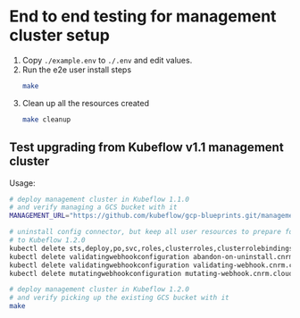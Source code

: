 # End to end testing for management cluster setup

1. Copy `./example.env` to `./.env` and edit values.
2. Run the e2e user install steps
    ```bash
    make
    ```
3. Clean up all the resources created
    ```bash
    make cleanup
    ```

## Test upgrading from Kubeflow v1.1 management cluster

Usage:
```bash
# deploy management cluster in Kubeflow 1.1.0
# and verify managing a GCS bucket with it
MANAGEMENT_URL="https://github.com/kubeflow/gcp-blueprints.git/management@v1.1.0" make

# uninstall config connector, but keep all user resources to prepare for upgrade
# to Kubeflow 1.2.0
kubectl delete sts,deploy,po,svc,roles,clusterroles,clusterrolebindings --all-namespaces -l cnrm.cloud.google.com/system=true --wait=true
kubectl delete validatingwebhookconfiguration abandon-on-uninstall.cnrm.cloud.google.com --ignore-not-found --wait=true
kubectl delete validatingwebhookconfiguration validating-webhook.cnrm.cloud.google.com --ignore-not-found --wait=true
kubectl delete mutatingwebhookconfiguration mutating-webhook.cnrm.cloud.google.com --ignore-not-found --wait=true

# deploy management cluster in Kubeflow 1.2.0
# and verify picking up the existing GCS bucket with it
make
```
